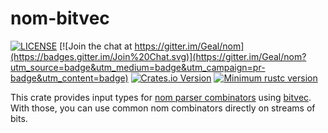 # nom-bitvec

[![LICENSE](https://img.shields.io/badge/license-MIT-blue.svg)](LICENSE)
[![Join the chat at https://gitter.im/Geal/nom](https://badges.gitter.im/Join%20Chat.svg)](https://gitter.im/Geal/nom?utm_source=badge&utm_medium=badge&utm_campaign=pr-badge&utm_content=badge)
[![Crates.io Version](https://img.shields.io/crates/v/nom-bitvec.svg)](https://crates.io/crates/nom-bitvec)
[![Minimum rustc version](https://img.shields.io/badge/rustc-1.51.0+-lightgray.svg)](#rust-version-requirements)

This crate provides input types for [nom parser combinators](https://crates.io/crates/nom)
using [bitvec](https://crates.io/crates/bitvec).
With those, you can use common nom combinators directly on streams of bits.
